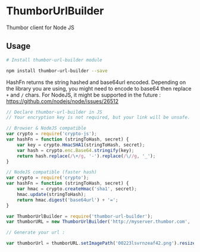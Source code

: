 # ThumborUrlBuilder

Thumbor client for Node JS

## Usage

```sh
# Install thumbor-url-builder module

npm install thumbor-url-builder --save
```

HashFn returns the string hashed and base64url encoded. Depending on the library you are using, you might need to encode to base64 then replace `+` and `/` chars. For NodeJS, it might be supported in the future : https://github.com/nodejs/node/issues/26512

```javascript
// Declare thumbor-url-builder in JS
// Your encryption key is not required, but your link will be unsafe.

// Browser & NodeJS compatible
var crypto = require('crypto-js');
var hashFn = function (stringToHash, secret) {
    var key = crypto.HmacSHA1(stringToHash, secret);
    var hash = crypto.enc.Base64.stringify(key);
    return hash.replace(/\+/g, '-').replace(/\//g, '_');
}

// NodeJS compatible (faster hash)
var crypto = require('crypto');
var hashFn = function (stringToHash, secret) {
    var hmac = crypto.createHmac('sha1', secret);
    hmac.update(stringToHash);
    return hmac.digest('base64url') + '=';
}

var ThumborUrlBuilder = require('thumbor-url-builder');
var thumborURL = new ThumborUrlBuilder('http://myserver.thumbor.com', 'MY_KEY', hashFn);

// Generate your url :

var thumborUrl = thumborURL.setImagePath('00223lsvrnzeaf42.png').resize(50, 50).smartCrop(true).buildUrl();
```
